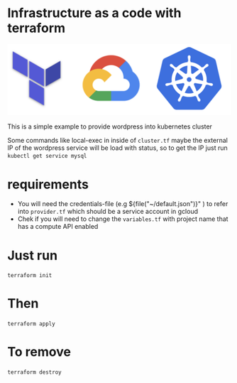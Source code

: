 
# Infrastructure as a code with terraform

![cluster](cluster.png)

This is a simple example to provide wordpress into kubernetes cluster

Some commands like local-exec in inside of `cluster.tf` maybe the external IP of the wordpress service will be load with <pending> status, so to get the IP just run `kubectl get service mysql`

# requirements

- You will need the credentials-file (e.g ${file("~/default.json")}" ) to refer into `provider.tf` which should be a service account in gcloud
- Chek if you will need to change the `variables.tf` with project name that has a compute API enabled

# Just run

`terraform init`

# Then

`terraform apply`

# To remove

`terraform destroy`
